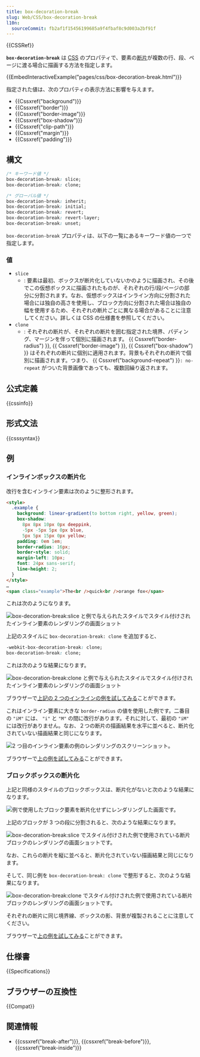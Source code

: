 ```yaml
---
title: box-decoration-break
slug: Web/CSS/box-decoration-break
l10n:
  sourceCommit: fb2af1f15456199685a9f4fbaf8c9d003a2bf91f
---
```


{{CSSRef}}

**`box-decoration-break`** は [CSS](/ja/docs/Web/CSS) のプロパティで、要素の[断片](/ja/docs/Web/CSS/CSS_Fragmentation)が複数の行、段、ページに渡る場合に描画する方法を指定します。

{{EmbedInteractiveExample("pages/css/box-decoration-break.html")}}

指定された値は、次のプロパティの表示方法に影響を与えます。

- {{Cssxref("background")}}
- {{Cssxref("border")}}
- {{Cssxref("border-image")}}
- {{Cssxref("box-shadow")}}
- {{Cssxref("clip-path")}}
- {{Cssxref("margin")}}
- {{Cssxref("padding")}}

## 構文

```css
/* キーワード値 */
box-decoration-break: slice;
box-decoration-break: clone;

/* グローバル値 */
box-decoration-break: inherit;
box-decoration-break: initial;
box-decoration-break: revert;
box-decoration-break: revert-layer;
box-decoration-break: unset;
```

`box-decoration-break` プロパティは、以下の一覧にあるキーワード値の一つで指定します。

### 値

- `slice`
  - : 要素は最初、ボックスが断片化していないかのように描画され、その後でこの仮想ボックスに描画されたものが、それぞれの行/段/ページの部分に分割されます。なお、仮想ボックスはインライン方向に分割された場合には独自の高さを使用し、ブロック方向に分割された場合は独自の幅を使用するため、それぞれの断片ごとに異なる場合があることに注意してください。詳しくは CSS の仕様書を参照してください。
- `clone`
  - : それぞれの断片が、それぞれの断片を囲む指定された境界、パディング、マージンを伴って個別に描画されます。 {{ Cssxref("border-radius") }}, {{ Cssxref("border-image") }}, {{ Cssxref("box-shadow") }} はそれぞれの断片に個別に適用されます。背景もそれぞれの断片で個別に描画されます。つまり、 {{ Cssxref("background-repeat") }}`: no-repeat` がついた背景画像であっても、複数回繰り返されます。

## 公式定義

{{cssinfo}}

## 形式文法

{{csssyntax}}

## 例

### インラインボックスの断片化

改行を含むインライン要素は次のように整形されます。

```html
<style>
  .example {
    background: linear-gradient(to bottom right, yellow, green);
    box-shadow:
      8px 8px 10px 0px deeppink,
      -5px -5px 5px 0px blue,
      5px 5px 15px 0px yellow;
    padding: 0em 1em;
    border-radius: 16px;
    border-style: solid;
    margin-left: 10px;
    font: 24px sans-serif;
    line-height: 2;
  }
</style>
…
<span class="example">The<br />quick<br />orange fox</span>
```

これは次のようになります。

![box-decoration-break:slice と例で与えられたスタイルでスタイル付けされたインライン要素のレンダリングの画面ショット](box-decoration-break-inline-slice.png)

上記のスタイルに `box-decoration-break: clone` を追加すると、

```css
-webkit-box-decoration-break: clone;
box-decoration-break: clone;
```

これは次のような結果になります。

![box-decoration-break:clone と例で与えられたスタイルでスタイル付けされたインライン要素のレンダリングの画面ショット](box-decoration-break-inline-clone.png)

ブラウザーで[上記の 2 つのインラインの例を試してみる](https://mdn.dev/archives/media/attachments/2014/07/12/8179/df096e9eb57177d8b7fdcd0c8f64ef18/box-decoration-break-inline.html)ことができます。

これはインライン要素に大きな `border-radius` の値を使用した例です。二番目の `"iM"` には、 `"i"` と `"M"` の間に改行があります。それに対して、最初の `"iM"` には改行がありません。なお、２つの断片の描画結果を水平に並べると、断片化されていない描画結果と同じになります。

![2 つ目のインライン要素の例のレンダリングのスクリーンショット。](box-decoration-break-slice-inline-2.png)

ブラウザーで[上の例を試してみる](https://mdn.dev/archives/media/attachments/2014/07/12/8191/7a067e5731355081e856ea02b978ea2e/box-decoration-break-inline-extreme.html)ことができます。

### ブロックボックスの断片化

上記と同様のスタイルのブロックボックスは、断片化がないと次のような結果になります。

![例で使用したブロック要素を断片化せずにレンダリングした画面です。](box-decoration-break-block.png)

上記のブロックが 3 つの段に分割されると、次のような結果になります。

![box-decoration-break:slice でスタイル付けされた例で使用されている断片ブロックのレンダリングの画面ショットです。](box-decoration-break-block-slice.png)

なお、これらの断片を縦に並べると、断片化されていない描画結果と同じになります。

そして、同じ例を `box-decoration-break: clone` で整形すると、次のような結果になります。

![box-decoration-break:clone でスタイル付けされた例で使用されている断片ブロックのレンダリングの画面ショットです。](box-decoration-break-block-clone.png)

それぞれの断片に同じ境界線、ボックスの影、背景が複製されることに注意してください。

ブラウザーで[上の例を試してみる](https://mdn.dev/archives/media/attachments/2014/07/12/8187/6288bde9d276d78e203c9f8b9a26ff65/box-decoration-break-block.html)ことができます。

## 仕様書

{{Specifications}}

## ブラウザーの互換性

{{Compat}}

## 関連情報

- {{cssxref("break-after")}}, {{cssxref("break-before")}}, {{cssxref("break-inside")}}
